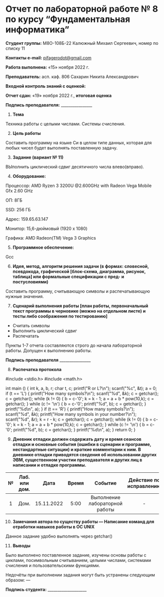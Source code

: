 ﻿# **Отчет по лабораторной работе № 8 по курсу “Фундаментальная информатика”**

**Студент группы:** М8О-108Б-22 Калюжный Михаил Сергеевич, номер по списку 11

**Контакты e-mail:** <pifagerodot@gmail.com>

**Работа выполнена:** «15» ноября 2022 г.

**Преподаватель:** асп. каф. 806 Сахарин Никита Александрович

**Входной контроль знаний с оценкой:** 

**Отчет сдан:** «19» ноября 2022 г., **итоговая оценка** 

**Подпись преподавателя:** \_\_\_\_\_\_\_\_\_\_\_\_\_\_\_\_

1. **Тема**

Техника работы с целыми числами. Системы счисления.

2. **Цель работы**

Составить программу на языке Си в целом типе данных, которая для любых чисел будет выполнять поставленную задачу.

3. **Задание (вариант № 11)**

ВЫполнить циклический сдвиг десятичного числа влево(вправо). 

4. **Оборудование:**

Процессор: AMD Ryzen 3 3200U @2.600GHz with Radeon Vega Mobile Gfx 2.60 GHz

ОП: 8ГБ

SSD: 256 ГБ

Адрес: 159.65.63.147

Монитор: 15,6-дюймовый (1920 x 1080)

Графика: AMD Radeon(TM) Vega 3 Graphics

5. **Программное обеспечение:**

Gcc

6. **Идея, метод, алгоритм решения задачи (в формах: словесной, псевдокода, графической [блок-схема, диаграмма, рисунок, таблица] или формальные спецификации с пред- и постусловиями)**

Составить программу, считывающую символы и распечатывающую нужные значения.

7. **Сценарий выполнения работы [план работы, первоначальный текст программы в черновике (можно на отдельном листе) и тесты либо соображения по тестированию]**
- Считать символы
- Выполнить циклический сдвиг
- Распечатать

Пункты 1-7 отчета составляются строго до начала лабораторной работы. Допущен к выполнению работы.

**Подпись преподавателя** \_\_\_\_\_\_\_\_\_\_\_\_\_\_\_\_

8. **Распечатка протокола**

#include <stdio.h>
#include <math.h>

int main ()
{
	int k, a, b, r;
	char t, c;
	printf("R or L?\n");
	scanf("%c", &t);
	a = 0;
	if (t == 'L')
	{
		printf("How many symbols?\n");
		scanf("%d", &k);
		c = getchar();
		c = getchar();
		while (k != 0)
		{
			b = c-'0';
			k = k - 1;
			a = a + b * pow(10,k);
			c = getchar();
		}
		while (c != '\n')
		{
			b = c-'0';
			printf("%d", b);
			c = getchar();
		}
		printf("%d\n", a);
	}
	if (t == 'R')
	{
		printf("How many symbols?\n");
		scanf("%d", &k);
		printf("How many symbols in your number?\n");
		scanf("%d", &r);
		k = r - k;
		c = getchar();
		c = getchar();
		while (k != 0)
		{
			b = c-'0';
			k = k - 1;
			a = a + b * pow(10,k);
			c = getchar();
		}
		while (c != '\n')
		{
			b = c-'0';
			printf("%d", b);
			c = getchar();
		}
		printf("%d\n", a);
	}
	return 0;
}

9. **Дневник отладки должен содержать дату и время сеансов отладки и основные события (ошибки в сценарии и программе, нестандартные ситуации) и краткие комментарии к ним. В дневнике отладки приводятся сведения об использовании других ЭВМ, существенном участии преподавателя и других лиц в написании и отладке программы.**

|№|Лаб. или дом.|Дата|Время|Событие|Действие по исправлению|Примечания|
| :-: | :-: | :-: | :-: | :-: | :-: | :-: |
|1|Дом.|15.11.2022|5:00|Выполнение лабораторной работы|-|-|

10. **Замечания автора по существу работы — Написание команд для отработки навыков работы в ОС UNIX**

Данное задание удобно выполнять через getchar()

11. **Выводы**

Было выполнено поставленное задание, изучены основы работы с циклами, посимвольным считыванием, целыми числами, системами счисления и пользовательскими функциями.

Недочёты при выполнении задания могут быть устранены следующим образом: —

**Подпись студента:** \_\_\_\_\_\_\_\_\_\_\_\_\_\_\_\_\_\_\_\_

